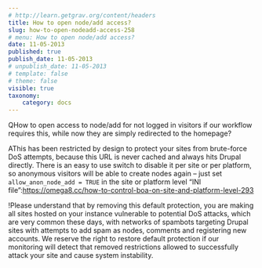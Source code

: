 ```yaml
---
# http://learn.getgrav.org/content/headers
title: How to open node/add access?
slug: how-to-open-nodeadd-access-258
# menu: How to open node/add access?
date: 11-05-2013
published: true
publish_date: 11-05-2013
# unpublish_date: 11-05-2013
# template: false
# theme: false
visible: true
taxonomy:
    category: docs
---
```


<a name="node-q"></a>

QHow to open access to node/add for not logged in visitors if our workflow requires this, while now they are simply redirected to the homepage?

<a name="node-a"></a>

AThis has been restricted by design to protect your sites from brute-force DoS attempts, because this URL is never cached and always hits Drupal directly. There is an easy to use switch to disable it per site or per platform, so anonymous visitors will be able to create nodes again – just set ` allow_anon_node_add = TRUE` in the site or platform level “INI file”:https://omega8.cc/how-to-control-boa-on-site-and-platform-level-293

<a name="node-b"></a>

!Please understand that by removing this default protection, you are making all sites hosted on your instance vulnerable to potential DoS attacks, which are very common these days, with networks of spambots targeting Drupal sites with attempts to add spam as nodes, comments and registering new accounts. We reserve the right to restore default protection if our monitoring will detect that removed restrictions allowed to successfully attack your site and cause system instability.